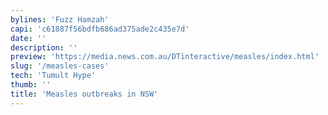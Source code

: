 ```yaml
---
bylines: 'Fuzz Hamzah'
capi: 'c61887f56bdfb686ad375ade2c435e7d'
date: ''
description: ''
preview: 'https://media.news.com.au/DTinteractive/measles/index.html'
slug: '/measles-cases'
tech: 'Tumult Hype'
thumb: ''
title: 'Measles outbreaks in NSW'
---
```

